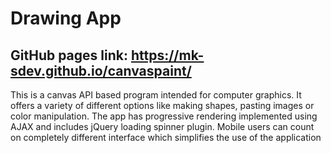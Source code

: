 # Drawing App
## GitHub pages link: https://mk-sdev.github.io/canvaspaint/

This is a canvas API based program intended for computer graphics. 
It offers a variety of different options like making shapes, pasting images or color manipulation. 
The app has progressive rendering implemented using AJAX and includes jQuery loading spinner plugin. 
Mobile users can count on completely different interface which simplifies the use of the application
